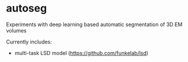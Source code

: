# autoseg
Experiments with deep learning based automatic segmentation of 3D EM volumes

Currently includes:
  - multi-task LSD model (https://github.com/funkelab/lsd)
  
